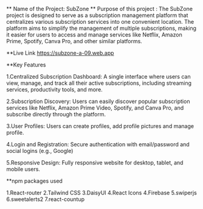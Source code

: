 ** Name of the Project: SubZone
** Purpose of this project :
The SubZone project is designed to serve as a subscription management platform that centralizes various subscription services into one convenient location. The platform aims to simplify the management of multiple subscriptions, making it easier for users to access and manage services like Netflix, Amazon Prime, Spotify, Canva Pro, and other similar platforms.

**Live Link
  https://subzone-a-09.web.app


**Key Features

1.Centralized Subscription Dashboard:
A single interface where users can view, manage, and track all their active subscriptions, including streaming services, productivity tools, and more.

2.Subscription Discovery:
Users can easily discover popular subscription services like Netflix, Amazon Prime Video, Spotify, and Canva Pro, and subscribe directly through the platform.


3.User Profiles:
Users can create profiles, add profile pictures and manage profile.

4.Login and Registration:
Secure authentication with email/password and social logins (e.g., Google)

5.Responsive Design:
Fully responsive website for desktop, tablet, and mobile users.



 **npm packages used

 1.React-router
 2.Tailwind CSS
 3.DaisyUI
 4.React Icons
 4.Firebase
 5.swiperjs
 6.sweetalerts2
 7.react-countup
 
